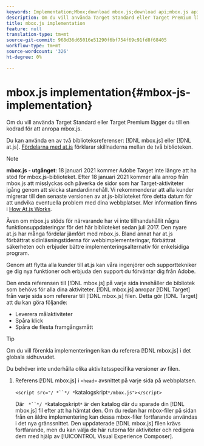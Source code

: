```yaml
---
keywords: Implementation;Mbox;download mbox.js;download api;mbox.js api
description: Om du vill använda Target Standard eller Target Premium lägger du till en kodrad för att anropa mbox.js.
title: mbox.js implementation
feature: null
translation-type: tm+mt
source-git-commit: 968d36d65016e51290f6bf754f69c91fd8f68405
workflow-type: tm+mt
source-wordcount: '326'
ht-degree: 0%

---
```



# mbox.js implementation{#mbox-js-implementation}

Om du vill använda Target Standard eller Target Premium lägger du till en kodrad för att anropa mbox.js.

Du kan använda en av två biblioteksreferenser: [!DNL mbox.js] eller [!DNL at.js]. [Fördelarna med at.js](/help/c-implementing-target/c-implementing-target-for-client-side-web/t-mbox-download/c-target-atjs-implementation/target-atjs-implementation.md#benefits) förklarar skillnaderna mellan de två biblioteken.

>[!NOTE]
>
>**mbox.js - utgånget**: 18 januari 2021 kommer Adobe Target inte längre att ha stöd för mbox.js-biblioteket. Efter 18 januari 2021 kommer alla anrop från mbox.js att misslyckas och påverka de sidor som har Target-aktiviteter igång genom att skicka standardinnehåll. Vi rekommenderar att alla kunder migrerar till den senaste versionen av at.js-biblioteket före detta datum för att undvika eventuella problem med dina webbplatser. Mer information finns i [How At.js Works](/help/c-implementing-target/c-implementing-target-for-client-side-web/c-how-atjs-works/how-atjs-works.md).
>
>Även om mbox.js stöds för närvarande har vi inte tillhandahållit några funktionsuppdateringar för det här biblioteket sedan juli 2017. Den nyare at.js har många fördelar jämfört med mbox.js. Bland annat har at.js förbättrat sidinläsningstiderna för webbimplementeringar, förbättrat säkerheten och erbjuder bättre implementeringsalternativ för enkelsidiga program.
>
>Genom att flytta alla kunder till at.js kan våra ingenjörer och supporttekniker ge dig nya funktioner och erbjuda den support du förväntar dig från Adobe.

Den enda referensen till [!DNL mbox.js] på varje sida innehåller de bibliotek som behövs för alla dina aktiviteter. [!DNL mbox.js] anropar [!DNL Target] från varje sida som refererar till [!DNL mbox.js] filen. Detta gör [!DNL Target] att du kan göra följande:

* Leverera målaktiviteter
* Spåra klick
* Spåra de flesta framgångsmått

>[!TIP]
>
>Om du vill förenkla implementeringen kan du referera [!DNL mbox.js] i det globala sidhuvudet.

Du behöver inte underhålla olika aktivitetsspecifika versioner av filen.

1. Referens [!DNL mbox.js] i `<head>` avsnittet på varje sida på webbplatsen.

   `<script src="/ *``*/ *`katalogskript`*/mbox.js"></script>`

   Där ` *``*/ *`katalogskript`*` är den katalog där du sparade din [!DNL mbox.js] fil efter att ha hämtat den.
Om du redan har mbox-filer på sidan från en äldre implementering kan dessa mbox-filer fortfarande användas i det nya gränssnittet. Den uppdaterade [!DNL mbox.js] filen krävs fortfarande, men du kan välja de här rutorna för aktiviteter och redigera dem med hjälp av [!UICONTROL Visual Experience Composer].